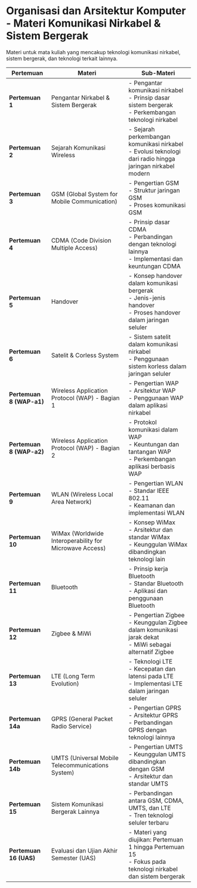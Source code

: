 # Organisasi dan Arsitektur Komputer - Materi Komunikasi Nirkabel & Sistem Bergerak

Materi untuk mata kuliah yang mencakup teknologi komunikasi nirkabel, sistem bergerak, dan teknologi terkait lainnya.

| **Pertemuan** | **Materi**                                | **Sub-Materi**                                                                 |
|---------------|-------------------------------------------|--------------------------------------------------------------------------------|
| **Pertemuan 1** | Pengantar Nirkabel & Sistem Bergerak        | - Pengantar komunikasi nirkabel<br> - Prinsip dasar sistem bergerak<br> - Perkembangan teknologi nirkabel |
| **Pertemuan 2** | Sejarah Komunikasi Wireless                | - Sejarah perkembangan komunikasi nirkabel<br> - Evolusi teknologi dari radio hingga jaringan nirkabel modern |
| **Pertemuan 3** | GSM (Global System for Mobile Communication) | - Pengertian GSM<br> - Struktur jaringan GSM<br> - Proses komunikasi GSM |
| **Pertemuan 4** | CDMA (Code Division Multiple Access)      | - Prinsip dasar CDMA<br> - Perbandingan dengan teknologi lainnya<br> - Implementasi dan keuntungan CDMA |
| **Pertemuan 5** | Handover                                  | - Konsep handover dalam komunikasi bergerak<br> - Jenis-jenis handover<br> - Proses handover dalam jaringan seluler |
| **Pertemuan 6** | Satelit & Corless System                   | - Sistem satelit dalam komunikasi nirkabel<br> - Penggunaan sistem korless dalam jaringan seluler |
| **Pertemuan 8 (WAP-a1)** | Wireless Application Protocol (WAP) - Bagian 1 | - Pengertian WAP<br> - Arsitektur WAP<br> - Penggunaan WAP dalam aplikasi nirkabel |
| **Pertemuan 8 (WAP-a2)** | Wireless Application Protocol (WAP) - Bagian 2 | - Protokol komunikasi dalam WAP<br> - Keuntungan dan tantangan WAP<br> - Perkembangan aplikasi berbasis WAP |
| **Pertemuan 9** | WLAN (Wireless Local Area Network)         | - Pengertian WLAN<br> - Standar IEEE 802.11<br> - Keamanan dan implementasi WLAN |
| **Pertemuan 10** | WiMax (Worldwide Interoperability for Microwave Access) | - Konsep WiMax<br> - Arsitektur dan standar WiMax<br> - Keunggulan WiMax dibandingkan teknologi lain |
| **Pertemuan 11** | Bluetooth                                  | - Prinsip kerja Bluetooth<br> - Standar Bluetooth<br> - Aplikasi dan penggunaan Bluetooth |
| **Pertemuan 12** | Zigbee & MiWi                              | - Pengertian Zigbee<br> - Keunggulan Zigbee dalam komunikasi jarak dekat<br> - MiWi sebagai alternatif Zigbee |
| **Pertemuan 13** | LTE (Long Term Evolution)                  | - Teknologi LTE<br> - Kecepatan dan latensi pada LTE<br> - Implementasi LTE dalam jaringan seluler |
| **Pertemuan 14a** | GPRS (General Packet Radio Service)        | - Pengertian GPRS<br> - Arsitektur GPRS<br> - Perbandingan GPRS dengan teknologi lainnya |
| **Pertemuan 14b** | UMTS (Universal Mobile Telecommunications System) | - Pengertian UMTS<br> - Keunggulan UMTS dibandingkan dengan GSM<br> - Arsitektur dan standar UMTS |
| **Pertemuan 15** | Sistem Komunikasi Bergerak Lainnya          | - Perbandingan antara GSM, CDMA, UMTS, dan LTE<br> - Tren teknologi seluler terbaru |
| **Pertemuan 16 (UAS)** | Evaluasi dan Ujian Akhir Semester (UAS)  | - Materi yang diujikan: Pertemuan 1 hingga Pertemuan 15<br> - Fokus pada teknologi nirkabel dan sistem bergerak |

